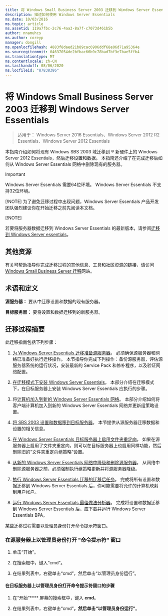 ```yaml
---
title: 将 Windows Small Business Server 2003 迁移到 Windows Server Essentials
description: 描述如何使用 Windows Server Essentials
ms.date: 10/03/2016
ms.topic: article
ms.assetid: 119a7fbc-2c76-4aa3-8a7f-c7073d461b5b
author: nnamuhcs
ms.author: coreyp
manager: dongill
ms.openlocfilehash: 4883f8daed21b89cac6906ddf68e06d71a95364e
ms.sourcegitcommit: 04637054de2bfbac66b9c78bad7bf3e7bae5ffb4
ms.translationtype: MT
ms.contentlocale: zh-CN
ms.lasthandoff: 08/06/2020
ms.locfileid: "87838386"
---
```

# <a name="migrate-windows-small-business-server-2003-to-windows-server-essentials"></a>将 Windows Small Business Server 2003 迁移到 Windows Server Essentials

>适用于： Windows Server 2016 Essentials、Windows Server 2012 R2 Essentials、Windows Server 2012 Essentials

本指南介绍如何将现有 Windows SBS 2003 域迁移到 &reg; 新硬件上的 Windows Server 2012 Essentials，然后迁移设置和数据。 本指南还介绍了在完成迁移后如何从 Windows Server Essentials 网络中删除现有的服务器。

> [!IMPORTANT]
>   Windows Server Essentials 需要64位环境。  Windows Server Essentials 不支持32位环境。
>
> [!NOTE]
>  为了避免迁移过程中出现问题，Windows Server Essentials 产品开发团队强烈建议你在开始迁移之前先阅读本文档。
>
> [!NOTE]
>
>  若要将服务器数据迁移到 Windows Server Essentials 的最新版本，请参阅[迁移到 Windows Server essentials](Migrate-from-Previous-Versions-to-Windows-Server-Essentials-or-Windows-Server-Essentials-Experience.md)。


## <a name="additional-resources"></a>其他资源
 有关可帮助指导你完成迁移过程的其他信息、工具和社区资源的链接，请访问[Windows Small Business Server 迁移](https://go.microsoft.com/fwlink/?LinkId=217520)网站。

## <a name="terms-and-definitions"></a>术语和定义
 **源服务器：** 要从中迁移设置和数据的现有服务器。

 **目标服务器：** 要将设置和数据迁移到的新服务器。

## <a name="migration-process-summary"></a>迁移过程摘要
 此迁移指南包括下列步骤：


1.  [为 Windows Server Essentials 迁移准备源服务器](Prepare-your-Source-Server-for-Windows-Server-Essentials-migration.md)。  必须确保源服务器和网络已准备好执行迁移操作。 本节指导你完成下列操作：备份源服务器，评估源服务器系统的运行状况，安装最新的 Service Pack 和修补程序，以及验证网络配置。

2.  [在迁移模式下安装 Windows Server Essentials](Install-Windows-Server-Essentials-in-migration-mode.md)。  本部分介绍在迁移模式下，在目标服务器上安装 Windows Server Essentials 应执行的步骤。

3.  将[计算机加入到新的 Windows Server Essentials 网络](Join-computers-to-the-new-Windows-Server-Essentials-network.md)。  本部分介绍如何将客户端计算机加入到新的 Windows Server Essentials 网络并更新组策略设置。

4.  [将 SBS 2003 设置和数据移到目标服务器](./move-windows-sbs-2003-to-the-destination-server-for-migration.md)。  本节提供从源服务器迁移数据和设置的相关信息。

5.  [在 Windows Server Essentials 目标服务器上启用文件夹重定向](Enable-folder-redirection-on-the-Windows-Server-Essentials-Destination-Server.md)。  如果在源服务器上启用了文件夹重定向，则可以在目标服务器上也启用同样功能，然后删除旧的“文件夹重定向组策略”设置。

6.  [从新的 Windows Server Essentials 网络中降级和删除源服务器](Demote-and-remove-the-Source-Server-from-the-new-Windows-Server-Essentials-network.md)。  从网络中删除源服务器之前，必须强制执行组策略更新并将源服务器降级。

7.  [执行 Windows Server Essentials 迁移的迁移后任务](Perform-post-migration-tasks-for-Windows-Server-Essentials-migration.md)。  完成将所有设置和数据迁移到 Windows Server Essentials 后，你可能需要将允许的计算机映射到用户帐户。

8.  [运行 Windows Server Essentials 最佳做法分析器](Run-the-Windows-Server-Essentials-Best-Practices-Analyzer.md)。  完成将设置和数据迁移到 Windows Server Essentials 后，应下载并运行 Windows Server Essentials BPA。


 某些迁移过程需要以管理员身份打开命令提示符窗口。

###  <a name="to-open-a-command-prompt-window-on-the-source-server-as-an-administrator"></a><a name="BKMK_OpenACommandPromptAsAdmin"></a>在源服务器上以管理员身份打开 "命令提示符" 窗口

1.  单击“开始”。

2.  在搜索框中，键入“cmd”。

3.  在结果列表中，右键单击“cmd”，然后单击“以管理员身份运行”。

#### <a name="to-open-a-command-prompt-window-on-the-destination-server-as-an-administrator"></a>在目标服务器上以管理员身份打开命令提示符窗口的步骤

1.  在“开始”**** 屏幕的搜索框中，键入 **cmd**。

2.  在结果列表中，右键单击“cmd”****，然后单击“以管理员身份运行”****。